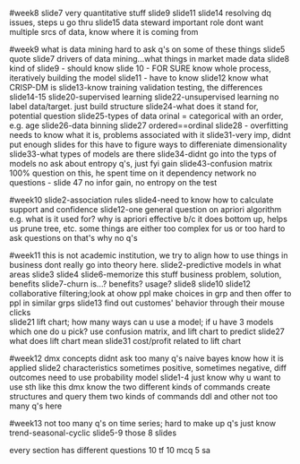 #week8
slide7
	very quantitative stuff
slide9
slide11
slide14
	resolving dq issues, steps u go thru
slide15
	data steward important role
	dont want multiple srcs of data, know where it is coming from

#week9
	what is data mining
	hard to ask q's on some of these things
slide5 quote
slide7
	drivers of data mining...what things in market made data 
slide8 kind of
slide9 - should know
slide 10 - FOR SURE know whole process, iteratively building the model
slide11 - have to know
slide12 know what CRISP-DM is
slide13-know training validation testing, the differences
slide14-15
slide20-supervised learning
slide22-unsupervised learning no label data/target. just build structure
slide24-what does it stand for, potential question
slide25-types of data
	orinal = categorical with an order, e.g. age
slide26-data binning
slide27
	ordered==ordinal
slide28 - overfitting needs to know what it is, problems associated with it
slide31-very imp, didnt put enough slides for this
	have to figure ways to differeniate dimensionality
slide33-what types of models are there
slide34-didnt go into the typs of models
	no ask about entropy q's, just fyi gain
slide43-confusion matrix 100% question on this, he spent time on it
dependency network no questions - slide 47
no infor gain, no entropy on the test

#week10
slide2-association rules
slide4-need to know how to calculate support and confidence
slide12-one general question on apriori algorithm e.g. what is it used for?
	why is apriori effective b/c it does bottom up, helps us prune tree, etc.
some things are either too complex for us or too hard to ask questions on that's why no q's

#week11
	this is not academic institution, we try to align how to use things in business
		dont really go into theory here.
slide2-predictive models in what areas
slide3
slide4
slide6-memorize this stuff business problem, solution, benefits
slide7-churn is...? benefits? usage?
slide8
slide10
slide12	collaborative filtering;look at ohow ppl make choices in grp and then offer to ppl in similar grps
slide13	find out customes' behavior through their mouse clicks	
slide21	lift chart;	how many ways can u use a model;	if u have 3 models which one do u pick?
	use confusion matrix, and lift chart to predict
slide27	what does lift chart mean
slide31	cost/profit related to lift chart

#week12
	dmx concepts didnt ask too many q's
naive bayes
	know how it is applied
	slide2	characteristics
		sometimes positive, sometimes negative, diff outcomes need to use probability model
	slide1-4
		just know why u want to use sth like this
dmx
	know the two different kinds of commands
	create structures and query them
	two kinds of commands
		ddl and other
	not too many q's here

#week13
not too many q's on time series; hard to make up q's
just know trend-seasonal-cyclic
slide5-9
those 8 slides


every section has different questions
10	tf
10	mcq
5	sa
